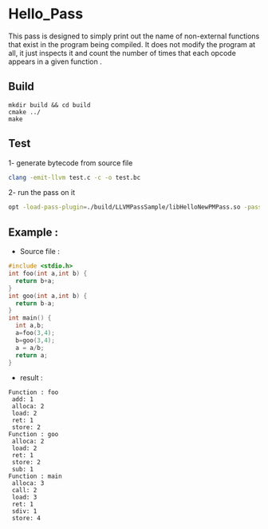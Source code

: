 # Hello_Pass
This pass is designed to simply print out the name of non-external functions that exist in the program being compiled. It does not modify the program at all, it just inspects it and count the number of times that each opcode appears in a given function .
## Build
```
mkdir build && cd build
cmake ../
make
```
## Test
1- generate bytecode from source file
```bash
clang -emit-llvm test.c -c -o test.bc
```
2- run the pass on it
```bash
opt -load-pass-plugin=./build/LLVMPassSample/libHelloNewPMPass.so -passes="hello-new-pm-pass" -S test.bc -o=test.ll
```
## Example :
* Source file :
```C
#include <stdio.h>
int foo(int a,int b) {
  return b+a;
}
int goo(int a,int b) {
  return b-a;
}
int main() {
  int a,b;
  a=foo(3,4);
  b=goo(3,4);
  a = a/b;
  return a;
}
```
* result :
```
Function : foo
 add: 1
 alloca: 2
 load: 2
 ret: 1
 store: 2
Function : goo
 alloca: 2
 load: 2
 ret: 1
 store: 2
 sub: 1
Function : main
 alloca: 3
 call: 2
 load: 3
 ret: 1
 sdiv: 1
 store: 4
```
